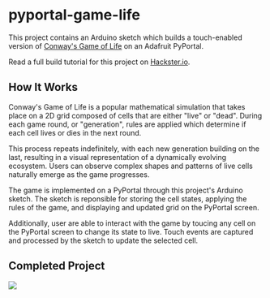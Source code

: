 # pyportal-game-life
This project contains an Arduino sketch which builds a touch-enabled version of [Conway's Game of Life](https://en.wikipedia.org/wiki/Conway%27s_Game_of_Life) on an Adafruit PyPortal. 

Read a full build tutorial for this project on [Hackster.io](https://www.hackster.io/rhammell/pyportal-flight-tracker-0be6b0).

## How It Works
Conway's Game of Life is a popular mathematical simulation that takes place on a 2D grid composed of cells that are either "live" or "dead". During each game round, or "generation", rules are applied which determine if each cell lives or dies in the next round. 

This process repeats indefinitely, with each new generation building on the last, resulting in a visual representation of a dynamically evolving ecosystem. Users can observe complex shapes and patterns of live cells naturally emerge as the game progresses.

The game is implemented on a PyPortal through this project's Arduino sketch. The sketch is reponsible for storing the cell states, applying the rules of the game, and displaying and updated grid on the PyPortal screen. 

Additionally, user are able to interact with the game by toucing any cell on the PyPortal screen to change its state to live. Touch events are captured and processed by the sketch to update the selected cell. 

## Completed Project
<img src="img/pyportal.jpg">

